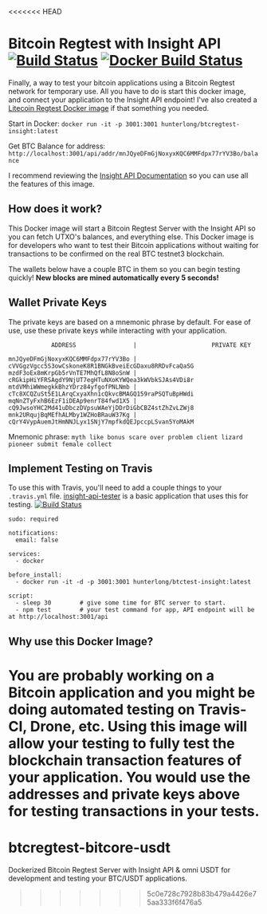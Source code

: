 <<<<<<< HEAD
# Bitcoin Regtest with Insight API [![Build Status](https://travis-ci.org/hunterlong/btcregtest-insight.svg?branch=master)](https://travis-ci.org/hunterlong/btcregtest-insight) [![Docker Build Status](https://img.shields.io/docker/build/hunterlong/btcregtest-insight.svg)](https://hub.docker.com/r/hunterlong/btcregtest-insight)

Finally, a way to test your bitcoin applications using a Bitcoin Regtest network for temporary use. All you have to do is start this docker image, and connect your application to the Insight API endpoint! I've also created a [Litecoin Regtest Docker image](https://github.com/hunterlong/ltcregtest-insight) if that something you needed. 

Start in Docker: `docker run -it -p 3001:3001 hunterlong/btcregtest-insight:latest`

Get BTC Balance for address: `http://localhost:3001/api/addr/mnJQyeDFmGjNoxyxKQC6MMFdpx77rYV3Bo/balance`

I recommend reviewing the [Insight API Documentation](https://github.com/bitpay/insight-api) so you can use all the features of this image. 

## How does it work?
This Docker image will start a Bitcoin Regtest Server with the Insight API so you can fetch UTXO's balances, and everything else. This Docker image is for developers who want to test their Bitcoin applications without waiting for transactions to be confirmed on the real BTC testnet3 blockchain.

The wallets below have a couple BTC in them so you can begin testing quickly! **New blocks are mined automatically every 5 seconds!**

## Wallet Private Keys
The private keys are based on a mnemonic phrase by default. For ease of use, use these private keys while interacting with your application. 
```
            ADDRESS                |                     PRIVATE KEY

mnJQyeDFmGjNoxyxKQC6MMFdpx77rYV3Bo | cVVGgzVgcc5S3owCskoneK8R1BNGkBveiEcGDaxu8RRDvFcaQaSG
mzdF3oEx8mKrpGb5rVnTE7MhQfL8N8oSnW | cRGkipHiYFRSAgdY9NjUT7egHTuNXoKYWQea3kWVbkSJAs4VDi8r
mtdVMhiWWmegkkBhzYDrz84yfgofPNLNmb | cTc8XCQZuSt5E1LArqCxyaXhn1cQkvcBMAGQ159raPSQTuBpHWdi
mqNnZTyFxhB6EzF1iDEAp9enrT84fwd1X5 | cQ9JwsoYHC2Md41uDbczDVpsuWAeYjDDrDiGbCBZ4stZhZvLZWj8
mnk2URqujBqMEfhALMby1WZHoBRauW37Kg | cQrY4VypAuemJtHmNNJLyx1SNjY7mpfkdQEJpccpLSvan5YoMAkM
```
Mnemonic phrase: `myth like bonus scare over problem client lizard pioneer submit female collect`

## Implement Testing on Travis
To use this with Travis, you'll need to add a couple things to your `.travis.yml` file. [insight-api-tester](https://github.com/hunterlong/insight-api-tester) is a basic application that uses this for testing. [![Build Status](https://travis-ci.org/hunterlong/insight-api-tester.svg?branch=master)](https://travis-ci.org/hunterlong/insight-api-tester)
```
sudo: required

notifications:
  email: false

services:
  - docker

before_install:
  - docker run -it -d -p 3001:3001 hunterlong/btctest-insight:latest

script:
  - sleep 30        # give some time for BTC server to start.
  - npm test        # your test command for app, API endpoint will be at http://localhost:3001/api
```


## Why use this Docker Image?
You are probably working on a Bitcoin application and you might be doing automated testing on Travis-CI, Drone, etc. Using this image will allow your testing to fully test the blockchain transaction features of your application. You would use the addresses and private keys above for testing transactions in your tests. 
=======
# btcregtest-bitcore-usdt
Dockerized Bitcoin Regtest Server with Insight API &amp; omni USDT for development and testing your BTC/USDT applications.
>>>>>>> 5c0e728c7928b83b479a4426e75aa333f6f476a5
